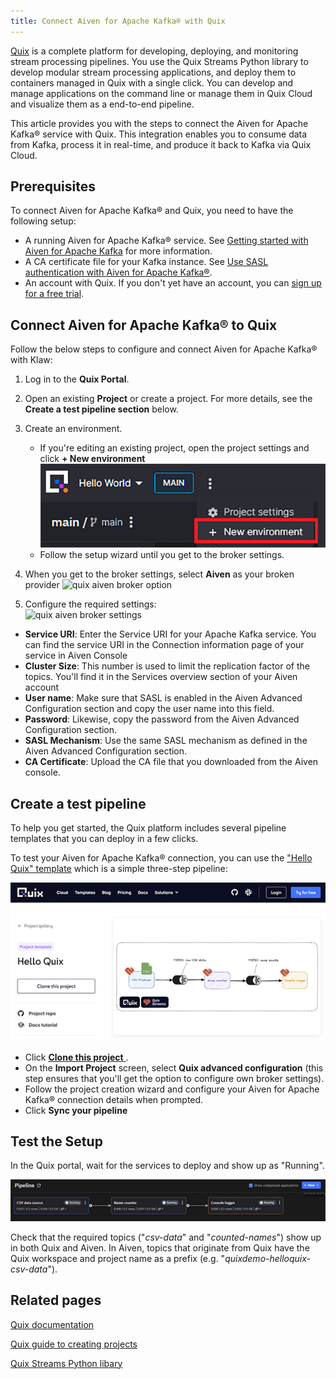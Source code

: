```yaml
---
title: Connect Aiven for Apache Kafka® with Quix
---
```


[Quix](https://quix.io?utm_source=aiven) is a complete platform for developing, deploying, and monitoring stream processing pipelines. You use the Quix Streams Python library to develop modular stream processing applications, and deploy them to containers managed in Quix with a single click. You can develop and manage applications on the command line or manage them in Quix Cloud and visualize them as a end-to-end pipeline.

This article provides you with the steps to connect the Aiven for Apache Kafka® service
with Quix. This integration enables you to consume data from Kafka, process it in
real-time, and produce it back to Kafka via Quix Cloud.

## Prerequisites

To connect Aiven for Apache Kafka® and Quix, you need to have the following setup:

-   A running Aiven for Apache Kafka® service. See [Getting started with Aiven for Apache
    Kafka](/docs/products/kafka/get-started) for more information.
-   A CA certificate file for your Kafka instance. See [Use SASL authentication with Aiven
    for Apache Kafka®](/docs/products/kafka/howto/kafka-sasl-auth).
-   An account with Quix. If you don't yet have an account, you can [sign up for a free
    trial](https://portal.platform.quix.io/self-sign-up).

## Connect Aiven for Apache Kafka® to Quix

Follow the below steps to configure and connect Aiven for Apache Kafka® with Klaw:

1. Log in to the **Quix Portal**.

2. Open an existing **Project** or create a project. For more details, see the **Create a
   test pipeline section** below.

3. Create an environment.
   * If you're editing an existing project, open the project settings and click **+ New
   environment** ![Create environment](./img/1_quix_new_env_menu.png)
   * Follow the setup wizard until you get to the broker settings.
3.  When you get to the broker settings, select **Aiven** as your broken provider ![quix
aiven broker option](./img/2_quix-aiven-broker-option.png)
4.  Configure the required settings:<br/>![quix aiven broker
    settings](./img/3_quix-aiven-broker-settings.png)
* **Service URI**: Enter the Service URI for your Apache Kafka service. You can find the
  service URI in the Connection information page of your service in Aiven Console
* **Cluster Size**: This number is used to limit the replication factor of the
  topics. You'll find it in the Services overview section of your Aiven account
* **User name**: Make sure that SASL is enabled in the Aiven Advanced Configuration
  section and copy the user name into this field.
* **Password**: Likewise, copy the password from the  Aiven Advanced Configuration
  section.
* **SASL Mechanism**: Use the same SASL mechanism as defined in the Aiven Advanced
  Configuration section.
* **CA Certificate**: Upload the CA file that you downloaded from the Aiven console.



## Create a test pipeline

To help you get started, the Quix platform includes several pipeline templates that you
can deploy in a few clicks.

To test your Aiven for Apache Kafka® connection, you can use the ["Hello Quix"
template](https://quix.io/templates/hello-quix) which is a simple three-step pipeline:

![helloquix-template](./img/4_helloquix-template.png)

* Click [**Clone this project**
  ](https://portal.platform.quix.io/signup?projectName=Hello%20Quix&httpsUrl=https://github.com/quixio/template-hello-quix&branchName=tutorial).
* On the **Import Project** screen, select **Quix advanced configuration**  (this step
  ensures that you'll get the option to configure own broker settings).
* Follow the project creation wizard and configure your Aiven for Apache Kafka® connection
  details when prompted.
* Click **Sync your pipeline**


## Test the Setup

In the Quix portal, wait for the services to deploy and show up as "Running".

![helloquix-pipeline](./img/5_helloquix-pipeline.png)

Check that the required topics ("_csv-data_" and "_counted-names_") show up in both Quix
and Aiven. In Aiven, topics that originate from Quix have the Quix workspace
and project name as a prefix (e.g. "_quixdemo-helloquix-csv-data_").


## Related pages

[Quix documentation](https://quix.io/docs/get-started/welcome.html)

[Quix guide to creating
projects](https://quix.io/blog/how-to-create-a-project-from-a-template#cloning-a-project-template-into-github)

[Quix Streams Python libary](https://github.com/quixio/quix-streams)
